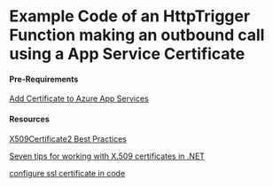# Example Code of an HttpTrigger Function making an outbound call using a App Service Certificate

#### Pre-Requirements
[Add Certificate to Azure App Services](https://learn.microsoft.com/en-us/azure/app-service/configure-ssl-certificate?tabs=apex%2Cportal)

#### Resources 
[X509Certificate2 Best Practices](https://github.com/projectkudu/kudu/wiki/Best-X509Certificate2-Practices#overview)

[Seven tips for working with X.509 certificates in .NET](https://paulstovell.com/x509certificate2/)

[configure ssl certificate in code](https://learn.microsoft.com/en-us/azure/app-service/configure-ssl-certificate-in-code#load-certificate-in-windows-apps)
